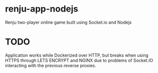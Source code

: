# renju-app-nodejs
Renju two-player online game built using Socket.io and Nodejs

# TODO
Application works while Dockerized over HTTP, but breaks when using HTTPS through LETS ENCRYPT and NGINX due to problems of Socket.IO interacting with the previous reverse proxies.
